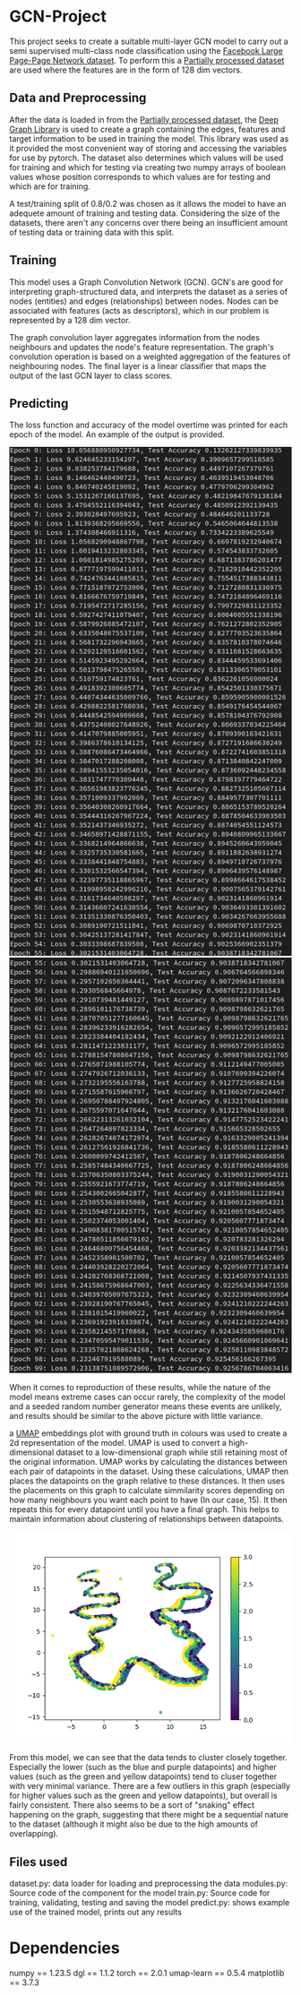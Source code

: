 # GCN-Project
This project seeks to create a suitable multi-layer GCN model to carry out a semi supervised multi-class node classification using the [Facebook Large Page-Page Network dataset](https://snap.stanford.edu/data/facebook-large-page-page-network.html). To perform this a [Partially processed dataset](https://graphmining.ai/datasets/ptg/facebook.npz) are used where the features are in the form of 128 dim vectors.

## Data and Preprocessing
After the data is loaded in from the [Partially processed dataset](https://graphmining.ai/datasets/ptg/facebook.npz), the [Deep Graph Library](https://docs.dgl.ai/) is used to create a graph containing the edges, features and target information to be used in training the model. This library was used as it provided the most convenient way of storing and accessing the variables for use by pytorch. The dataset also determines which values will be used for training and which for testing via creating two numpy arrays of boolean values whose position corresponds to which values are for testing and which are for training. 

A test/training split of 0.8/0.2 was chosen as it allows the model to have an adequete amount of training and testing data. Considering the size of the datasets, there aren't any concerns over there being an insufficient amount of testing data or training data with this split.

## Training
This model uses a Graph Convolution Network (GCN). GCN's are good for interpreting graph-structured data, and interprets the dataset as a series of nodes (entities) and edges (relationships) between nodes. Nodes can be associated with features (acts as descriptors), which in our problem is represented by a 128 dim vector.

The graph convolution layer aggregates information from the nodes neighbours and updates the node's feature representation. The graph's convolution operation is based on a weighted aggregation of the features of neighbouring nodes. The final layer is a linear classifier that maps the output of the last GCN layer to class scores.

## Predicting
The loss function and accuracy of the model overtime was printed for each epoch of the model. An example of the output is provided.

![ExampleResults1](ExampleResults1.png)
![ExampleResults2](ExampleResults2.png)

When it comes to reproduction of these results, while the nature of the model means extreme cases can occur rarely, the complexity of the model and a seeded random number generator means these events are unlikely, and results should be similar to the above picture with little variance.

a [UMAP](https://umap-learn.readthedocs.io/en/latest/plotting.html) embeddings plot with ground truth in colours was used to create a 2d representation of the model. UMAP is used to convert a high-dimensional dataset to a low-dimensional graph while still retaining most of the original information. UMAP works by calculating the distances between each pair of datapoints in the dataset. Using these calculations, UMAP then places the datapoints on the graph relative to these distances. It then uses the placements on this graph to calculate simmilarity scores depending on how many neighbours you want each point to have (In our case, 15). It then repeats this for every datapoint until you have a final graph. This helps to maintain information about clustering of relationships between datapoints.

![UMAP model](Model.png)

From this model, we can see that the data tends to cluster closely together. Especially the lower (such as the blue and purple datapoints) and higher values (such as the green and yellow datapoints) tend to cluser together with very minimal variance. There are a few outliers in this graph (especially for higher values such as the green and yellow datapoints), but overall is fairly consistent. There also seems to be a sort of "snaking" effect happening on the graph, suggesting that there might be a sequential nature to the dataset (although it might also be due to the high amounts of overlapping).

## Files used
dataset.py: data loader for loading and preprocessing the data
modules.py: Source code of the component for the model
train.py: Source code for training, validating, testing and saving the model
predict.py: shows example use of the trained model, prints out any results

# Dependencies
numpy == 1.23.5
dgl == 1.1.2
torch == 2.0.1
umap-learn == 0.5.4
matplotlib == 3.7.3